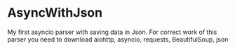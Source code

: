 # AsyncWithJson
My first asyncio parser with saving data in Json. 
For correct work of this parser you need to download aiohttp, asyncio, requests, BeautifulSoup, json
